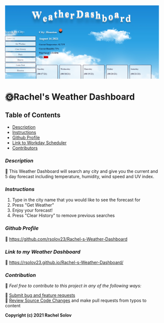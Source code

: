 ![A screenshot of the web page](./assets/images/screenshot.png)

# 🌞Rachel's Weather Dashboard

## **Table of Contents**

- [Description](#description)
- [Instructions](#instructions)
- [Github Profile](#github-profile)
- [Link to Workday Scheduler](#weather-dashboard)
- [Contributors](#contributors)

### _Description_

🔹 This Weather Dashboard will search any city and give you the current and 5 day forecast including temperature, humidity, wind speed and UV index.

### _Instructions_

1. Type in the city name that you would like to see the forecast for
2. Press "Get Weather"
3. Enjoy your forecast!
4. Press "Clear History" to remove previous searches

### _Github Profile_

🔹 https://github.com/rsolov23/Rachel-s-Weather-Dashboard

### _Link to my Weather Dashboard_

🔹 https://rsolov23.github.io/Rachel-s-Weather-Dashboard/

### _Contribution_

🔹 _Feel free to contribute to this project in any of the following ways:_

🔹 [Submit bug and feature requests](https://github.com/rsolov23/Rachel-s-Weather-Dashboard/issues)<br />
🔹 [Review Source Code Changes](https://github.com/rsolov23/Rachel-s-Weather-Dashboard/pulls) and make pull requests from typos to content

**Copyright (c) 2021 Rachel Solov**
